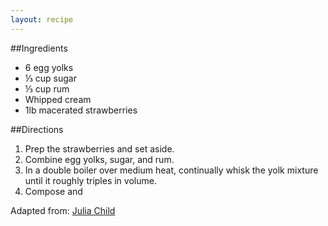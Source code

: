 ```yaml
---
layout: recipe
---
```


##Ingredients
- 6 egg yolks
- &#8531; cup sugar
- &#8531; cup rum
- Whipped cream
- 1lb macerated strawberries
	
##Directions
1. Prep the strawberries and set aside.
2. Combine egg yolks, sugar, and rum.
3. In a double boiler over medium heat, continually whisk the yolk mixture until it roughly triples in volume.
4. Compose and

Adapted from: [Julia Child](http://www.epicurious.com/recipes/food/views/sabayon-with-strawberries-105472)